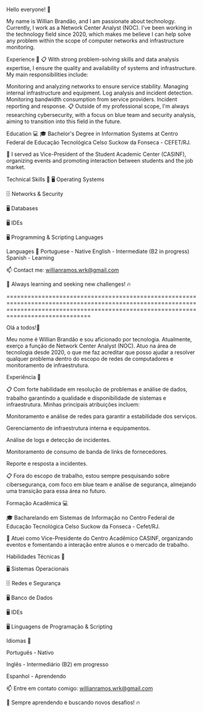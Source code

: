 Hello everyone! 👋

My name is Willian Brandão, and I am passionate about technology. Currently, I work as a Network Center Analyst (NOC). I've been working in the technology field since 2020, which makes me believe I can help solve any problem within the scope of computer networks and infrastructure monitoring.

Experience 💾
📋 With strong problem-solving skills and data analysis expertise, I ensure the quality and availability of systems and infrastructure. My main responsibilities include:

Monitoring and analyzing networks to ensure service stability.
Managing internal infrastructure and equipment.
Log analysis and incident detection.
Monitoring bandwidth consumption from service providers.
Incident reporting and response.
📋 Outside of my professional scope, I'm always researching cybersecurity, with a focus on blue team and security analysis, aiming to transition into this field in the future.

Education 💻
🎓 Bachelor's Degree in Information Systems at Centro Federal de Educação Tecnológica Celso Suckow da Fonseca - CEFET/RJ.

🔹 I served as Vice-President of the Student Academic Center (CASINF), organizing events and promoting interaction between students and the job market.

Technical Skills 👷
🖥️ Operating Systems

🗄️ Networks & Security

🖥️ Databases

🖥️ IDEs

🖥️ Programming & Scripting Languages

Languages 📓
Portuguese - Native
English - Intermediate (B2 in progress)
Spanish - Learning

📫 Contact me: willianramos.wrk@gmail.com

🚀 Always learning and seeking new challenges! 🔥





==========================================================================================================================================================================================

Olá a todos!👋

Meu nome é Willian Brandão e sou aficionado por tecnologia. Atualmente, exerço a função de Network Center Analyst (NOC). Atuo na área de tecnologia desde 2020, o que me faz acreditar que posso ajudar a resolver qualquer problema dentro do escopo de redes de computadores e monitoramento de infraestrutura.

Experiência 💾

:clipboard: Com forte habilidade em resolução de problemas e análise de dados, trabalho garantindo a qualidade e disponibilidade de sistemas e infraestrutura. Minhas principais atribuições incluem:

Monitoramento e análise de redes para garantir a estabilidade dos serviços.

Gerenciamento de infraestrutura interna e equipamentos.

Análise de logs e detecção de incidentes.

Monitoramento de consumo de banda de links de fornecedores.

Reporte e resposta a incidentes.

:clipboard: Fora do escopo de trabalho, estou sempre pesquisando sobre cibersegurança, com foco em blue team e análise de segurança, almejando uma transição para essa área no futuro.

Formação Acadêmica 💻

🎓 Bacharelando em Sistemas de Informação no Centro Federal de Educação Tecnológica Celso Suckow da Fonseca - Cefet/RJ.

🔹 Atuei como Vice-Presidente do Centro Acadêmico CASINF, organizando eventos e fomentando a interação entre alunos e o mercado de trabalho.

Habilidades Técnicas 👷

🖥️ Sistemas Operacionais

🗄️ Redes e Segurança

🖥️ Banco de Dados

🖥️ IDEs

🖥️ Linguagens de Programação & Scripting

Idiomas 📓

Português - Nativo

Inglês - Intermediário (B2) em progresso

Espanhol - Aprendendo

📫 Entre em contato comigo: willianramos.wrk@gmail.com


🚀 Sempre aprendendo e buscando novos desafios! 🔥
